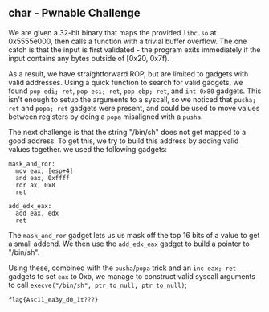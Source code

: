 ## char - Pwnable Challenge

We are given a 32-bit binary that maps the provided `libc.so` at
0x5555e000, then calls a function with a trivial buffer overflow. The
one catch is that the input is first validated - the program exits
immediately if the input contains any bytes outside of [0x20, 0x7f).

As a result, we have straightforward ROP, but are limited to gadgets
with valid addresses. Using a quick function to search for valid
gadgets, we found `pop edi; ret`, `pop esi; ret`, `pop ebp; ret`, and
`int 0x80` gadgets. This isn't enough to setup the arguments to a
syscall, so we noticed that `pusha; ret` and `popa; ret` gadgets were
present, and could be used to move values between registers by doing a
`popa` misaligned with a `pusha`.

The next challenge is that the string "/bin/sh" does not get mapped to a
good address. To get this, we try to build this address by adding valid
values together. we used the following gadgets:

```assembly
mask_and_ror:
  mov eax, [esp+4]
  and eax, 0xffff
  ror ax, 0x8
  ret

add_edx_eax:
  add eax, edx
  ret
```

The `mask_and_ror` gadget lets us us mask off the top 16 bits of a value
to get a small addend. We then use the `add_edx_eax` gadget to build a
pointer to "/bin/sh".

Using these, combined with the `pusha`/`popa` trick and an `inc eax; ret`
gadgets to set `eax` to 0xb, we manage to construct valid syscall arguments to
call `execve("/bin/sh", ptr_to_null, ptr_to_null)`;

```
flag{Asc11_ea3y_d0_1t???}
```
